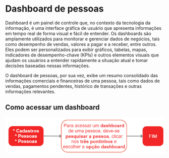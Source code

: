 # Dashboard de pessoas

Dashboard é um painel de controle que, no contexto da tecnologia da informação, é uma interface gráfica de usuário que apresenta informações em tempo real de forma visual e fácil de entender. Os dashboards são amplamente utilizados para monitorar e gerenciar dados de negócios, tais como desempenho de vendas, valores a pagar e a receber, entre outros. Eles podem ser personalizados para exibir gráficos, tabelas, mapas, indicadores de desempenho-chave (KPIs) e outros elementos visuais que ajudam os usuários a entender rapidamente a situação atual e tomar decisões baseadas nessas informações.

O dashboard de pessoas, por sua vez, exibe um resumo consolidado das informações comerciais e financeiras de uma pessoa, tais como dados de vendas, pagamentos pendentes, histórico de transações e outras informações relevantes.

## Como acessar um dashboard

![Cadastro - Dashboard](person-dashboard.png)